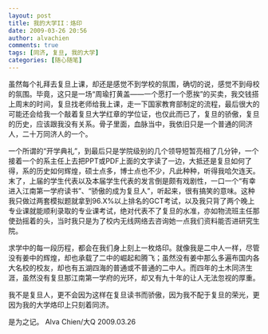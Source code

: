 ```yaml
---
layout: post
title: 我的大学II：烙印
date: 2009-03-26 20:56
author: alvachien
comments: true
tags: [同济, 复旦, 我的大学]
categories: [随心随笔]
---
```

虽然每个礼拜去复旦上课，却还是感觉不到学校的氛围，确切的说，感觉不到母校的氛围。毕竟，这只是一场“周瑜打黄盖——一个愿打一个愿挨”的买卖，我交钱搭上周末的时间，复旦找老师给我上课，走一下国家教育部制定的流程，最后很大的可能还会给我一个敲着复旦大学红章的学位证，也仅此而已了，复旦的骄傲，复旦的历史，应该跟我没有关系。骨子里面，血脉当中，我依旧只是一个普通的同济人，二十万同济人的一个。

一个所谓的“开学典礼”，到最后只是学院级别的几个领导短暂亮相了几分钟，一个接着一个的系主任上去把PPT或PDF上面的文字读了一边，大抵还是复旦如何了得，系的历史如何辉煌，硕士点多，博士点也不少，凡此种种，听得我哈欠连天。末了，上届的学生代表以及本届学生代表的发言倒是颇有戏剧性，一口一个“有幸进入江南第一学府读书”、“骄傲的成为复旦人”，听起来，很有搞笑的意味。这种我只做过两套模拟题就拿到96.X%以上排名的GCT考试，以及我只背了两个晚上专业课就能顺利录取的专业课考试，绝对代表不了复旦的水准，亦如物流班主任那使劲摇着的头，当时我只是为了校内无线网络去咨询她一点我们资料能否进研究生院。

求学中的每一段历程，都会在我们身上刻上一枚烙印。就像我是二中人一样，尽管没有姜中的辉煌，却也承载了二中的崛起和腾飞；虽然没有姜中那么多遍布国内各大名校的校友，却也有五湖四海的普通或不普通的二中人。而四年的土木同济生涯，虽然没有复旦那江南第一学府的光环，却又有九十年的让人无法忽视的厚重。

我不是复旦人，更不会因为这样在复旦读书而骄傲，因为我不配于复旦的荣光，更因为我的大学烙印上只刻着同济。

是为之记。
Alva Chien/大Q
2009.03.26
